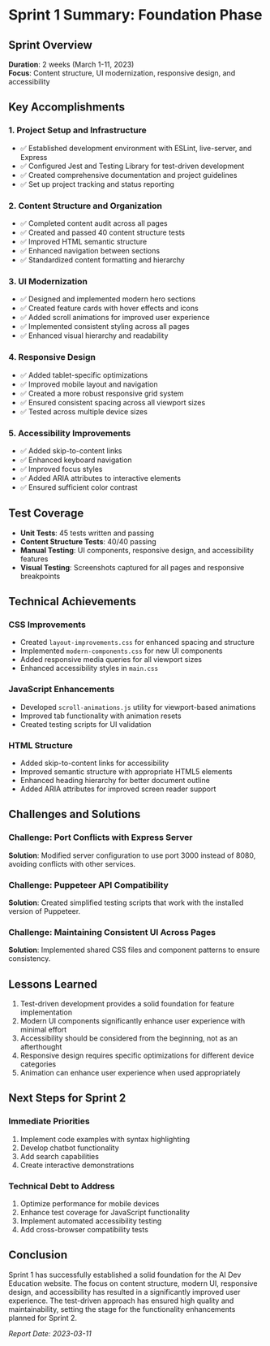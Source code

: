 # Sprint 1 Summary: Foundation Phase

## Sprint Overview
**Duration**: 2 weeks (March 1-11, 2023)  
**Focus**: Content structure, UI modernization, responsive design, and accessibility

## Key Accomplishments

### 1. Project Setup and Infrastructure
- ✅ Established development environment with ESLint, live-server, and Express
- ✅ Configured Jest and Testing Library for test-driven development
- ✅ Created comprehensive documentation and project guidelines
- ✅ Set up project tracking and status reporting

### 2. Content Structure and Organization
- ✅ Completed content audit across all pages
- ✅ Created and passed 40 content structure tests
- ✅ Improved HTML semantic structure
- ✅ Enhanced navigation between sections
- ✅ Standardized content formatting and hierarchy

### 3. UI Modernization
- ✅ Designed and implemented modern hero sections
- ✅ Created feature cards with hover effects and icons
- ✅ Added scroll animations for improved user experience
- ✅ Implemented consistent styling across all pages
- ✅ Enhanced visual hierarchy and readability

### 4. Responsive Design
- ✅ Added tablet-specific optimizations
- ✅ Improved mobile layout and navigation
- ✅ Created a more robust responsive grid system
- ✅ Ensured consistent spacing across all viewport sizes
- ✅ Tested across multiple device sizes

### 5. Accessibility Improvements
- ✅ Added skip-to-content links
- ✅ Enhanced keyboard navigation
- ✅ Improved focus styles
- ✅ Added ARIA attributes to interactive elements
- ✅ Ensured sufficient color contrast

## Test Coverage
- **Unit Tests**: 45 tests written and passing
- **Content Structure Tests**: 40/40 passing
- **Manual Testing**: UI components, responsive design, and accessibility features
- **Visual Testing**: Screenshots captured for all pages and responsive breakpoints

## Technical Achievements

### CSS Improvements
- Created `layout-improvements.css` for enhanced spacing and structure
- Implemented `modern-components.css` for new UI components
- Added responsive media queries for all viewport sizes
- Enhanced accessibility styles in `main.css`

### JavaScript Enhancements
- Developed `scroll-animations.js` utility for viewport-based animations
- Improved tab functionality with animation resets
- Created testing scripts for UI validation

### HTML Structure
- Added skip-to-content links for accessibility
- Improved semantic structure with appropriate HTML5 elements
- Enhanced heading hierarchy for better document outline
- Added ARIA attributes for improved screen reader support

## Challenges and Solutions

### Challenge: Port Conflicts with Express Server
**Solution**: Modified server configuration to use port 3000 instead of 8080, avoiding conflicts with other services.

### Challenge: Puppeteer API Compatibility
**Solution**: Created simplified testing scripts that work with the installed version of Puppeteer.

### Challenge: Maintaining Consistent UI Across Pages
**Solution**: Implemented shared CSS files and component patterns to ensure consistency.

## Lessons Learned
1. Test-driven development provides a solid foundation for feature implementation
2. Modern UI components significantly enhance user experience with minimal effort
3. Accessibility should be considered from the beginning, not as an afterthought
4. Responsive design requires specific optimizations for different device categories
5. Animation can enhance user experience when used appropriately

## Next Steps for Sprint 2

### Immediate Priorities
1. Implement code examples with syntax highlighting
2. Develop chatbot functionality
3. Add search capabilities
4. Create interactive demonstrations

### Technical Debt to Address
1. Optimize performance for mobile devices
2. Enhance test coverage for JavaScript functionality
3. Implement automated accessibility testing
4. Add cross-browser compatibility tests

## Conclusion
Sprint 1 has successfully established a solid foundation for the AI Dev Education website. The focus on content structure, modern UI, responsive design, and accessibility has resulted in a significantly improved user experience. The test-driven approach has ensured high quality and maintainability, setting the stage for the functionality enhancements planned for Sprint 2.

_Report Date: 2023-03-11_ 